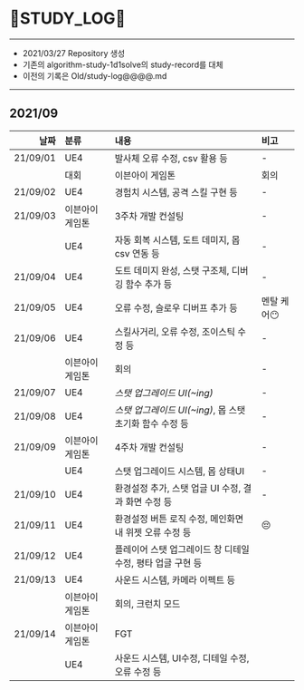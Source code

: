 # 📜STUDY_LOG📜
---
- 2021/03/27 Repository 생성
- 기존의 algorithm-study-1d1solve의 study-record를 대체
- 이전의 기록은 Old/study-log@@@@.md
---
## 2021/09

<div markdown="1">

|날짜|분류|내용|비고|
|----:|:----|:----|:----|
|21/09/01|UE4|발사체 오류 수정, csv 활용 등| - |
||대회|이븐아이 게임톤|회의|
|21/09/02|UE4|경험치 시스템, 공격 스킬 구현 등|-|
|21/09/03|이븐아이 게임톤|3주차 개발 컨설팅|-|
||UE4|자동 회복 시스템, 도트 데미지, 몹 csv 연동 등|-|
|21/09/04|UE4|도트 데미지 완성, 스탯 구조체, 디버깅 함수 추가 등|-|
|21/09/05|UE4|오류 수정, 슬로우 디버프 추가 등|멘탈 케어😶|
|21/09/06|UE4|스킬사거리, 오류 수정, 조이스틱 수정 등|-|
||이븐아이 게임톤|회의|-|
|21/09/07|UE4|*스탯 업그레이드 UI(~ing)*|-|
|21/09/08|UE4|*스탯 업그레이드 UI(~ing)*, 몹 스탯 초기화 함수 수정 등|-|
|21/09/09|이븐아이 게임톤|4주차 개발 컨설팅|-|
||UE4|스탯 업그레이드 시스템, 몹 상태UI |-|
|21/09/10|UE4|환경설정 추가, 스탯 업글 UI 수정, 결과 화면 수정 등|-|
|21/09/11|UE4|환경설정 버튼 로직 수정, 메인화면 내 위젯 오류 수정 등|😔|
|21/09/12|UE4|플레이어 스탯 업그레이드 창 디테일 수정, 평타 업글 구현 등||
|21/09/13|UE4|사운드 시스템, 카메라 이펙트 등||
||이븐아이 게임톤|회의, 크런치 모드||
|21/09/14|이븐아이 게임톤|FGT||
||UE4|사운드 시스템, UI수정, 디테일 수정, 오류 수정 등||
</div>
